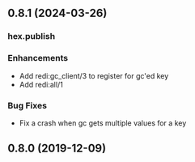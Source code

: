 ## 0.8.1 (2024-03-26)
### hex.publish

### Enhancements
  - Add redi:gc_client/3 to register for gc'ed key
  - Add redi:all/1 
  
### Bug Fixes
  - Fix a crash when gc gets multiple values for a key 

## 0.8.0 (2019-12-09)
